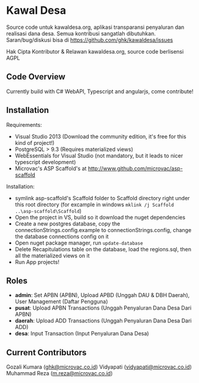# Kawal Desa
Source code untuk kawaldesa.org, aplikasi transparansi penyaluran dan realisasi dana desa. 
Semua kontribusi sangatlah dibutuhkan. Saran/bug/diskusi bisa di https://github.com/ghk/kawaldesa/issues 

Hak Cipta Kontributor & Relawan kawaldesa.org, source code berlisensi AGPL

## Code Overview

Currently build with C# WebAPI, Typescript and angularjs, come contribute!

## Installation

Requirements:

- Visual Studio 2013 (Download the community edition, it's free for this kind of project!)
- PostgreSQL > 9.3 (Requires materialized views)
- WebEssentials for Visual Studio (not mandatory, but it leads to nicer typescript development)
- Microvac's ASP Scaffold's at http://www.github.com/microvac/asp-scaffold

Installation:

- symlink asp-scaffold's Scaffold folder to Scaffold directory right under this root directory (for excample in windows `mklink /j Scaffold ..\asp-scaffold\Scaffold`)
- Open the project in VS, build so it download the nuget dependencies
- Create a new postgres database, copy the connectionStrings.config.example to connectionStrings.config, change the database connections config on it
- Open nuget package manager, run `update-database`
- Delete Recapitulations table on the database, load the regions.sql, then all the materialized views on it
- Run App projects!

## Roles

- **admin**: Set APBN (APBN), Upload APBD (Unggah DAU & DBH Daerah), User Management (Daftar Pengguna)
- **pusat**: Upload APBN Transactions (Unggah Penyaluran Dana Desa Dari APBN)
- **daerah**: Upload ADD Transactions (Unggah Penyaluran Dana Desa Dari ADD)
- **desa**: Input Transaction (Input Penyaluran Dana Desa)

## Current Contributors
Gozali Kumara (ghk@microvac.co.id)
Vidyapati (vidyapati@microvac.co.id)
Muhammad Reza (m.reza@microvac.co.id)